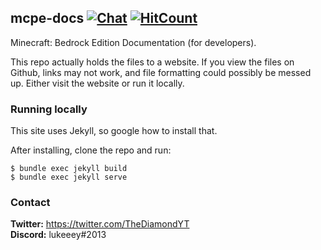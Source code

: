 ## mcpe-docs  [![Chat](https://img.shields.io/badge/chat-on%20discord-7289da.svg)](https://discord.gg/ezmePjN)   [![HitCount](http://hits.dwyl.io/lukeeey/mcpe-docs.svg)](http://hits.dwyl.io/lukeeey/mcpe-docs)
Minecraft: Bedrock Edition Documentation (for developers).

This repo actually holds the files to a website. If you view the files on Github, links may not work, and file formatting could possibly be messed up. Either visit the website or run it locally.

### Running locally
This site uses Jekyll, so google how to install that.

After installing, clone the repo and run:
```
$ bundle exec jekyll build
$ bundle exec jekyll serve
```

### Contact
**Twitter:** https://twitter.com/TheDiamondYT  
**Discord:** lukeeey#2013
